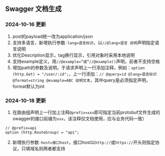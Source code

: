 ## Swagger 文档生成

### 2024-10-16 更新

1. post的payload统一改为application/json
2. 支持多语言，新增执行参数`-lang=语言标识`，以`//@lang=语言 说明`声明指定语言说明
3. 优化Description显示，tag换行显示，引用对象时采用本地说明
4. 支持example定义，用`//@example=”或“//@example()`声明，前者不支持空格
5. 增加path的参数及说明，于请求声明上一行添加注释，例如：`option (http.Get) = "/user/:id";`，上一行添加：`// @query=id @lang=语言标识 @format=string @example=ABC 说明文本`，其中query是必须指定声明，format默认为int

### 2024-10-18 更新

1. 在路由组声明上一行加上注释`@prefix=xxx`即可指定当前protobuf文件生成的swagger的接口前缀为`xxx`，该注释仅文档使用，应与业务代码一致）
```
// @prefix=api
option (http.RouteGroup) = "api";
```
2. 新增执行参数`-host=接口host`，接口host以`http://`或`https://`开头则指定协议，只填域名则两者都支持